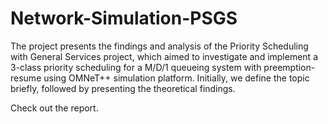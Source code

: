 # Network-Simulation-PSGS
The project presents the findings and analysis of the Priority Scheduling with General Services project, which aimed to investigate and implement a 3-class priority scheduling for a M/D/1 queueing system with preemption-resume using OMNeT++ simulation platform. Initially, we define the topic briefly, followed by presenting the theoretical findings.

Check out the report.
